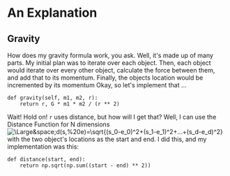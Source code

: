 # An Explanation

## Gravity

How does my gravity formula work, you ask.
Well, it's made up of many parts.
My initial plan was to iterate over each object.
Then, each object would iterate over every other object, calculate the force between them, and add that to its momentum.
Finally, the objects location would be incremented by its momentum
Okay, so let's implement that ...
```
def gravity(self, m1, m2, r):
    return r, G * m1 * m2 / (r ** 2)
```
Wait! Hold on! `r` uses distance, but how will I get that?
Well, I can use the Distance Function for N dimensions
<img src="https://latex.codecogs.com/svg.latex?\Large&space;d(s,%20e)=\sqrt{(s_0-e_0)^2+(s_1-e_1)^2+...+(s_d-e_d)^2}" title="\Large&space;d(s,%20e)=\sqrt{(s_0-e_0)^2+(s_1-e_1)^2+...+(s_d-e_d)^2}"/>
with the two object's locations as the start and end.
I did this, and my implementation was this:
```
def distance(start, end):
    return np.sqrt(np.sum((start - end) ** 2))
```
